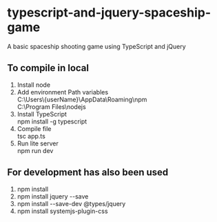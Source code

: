# typescript-and-jquery-spaceship-game
A basic spaceship shooting game using TypeScript and jQuery

## To compile in local
<ol>
<li>
Install node
</li>
<li>
Add environment Path variables
<br />
C:\Users\{userName}\AppData\Roaming\npm
<br />
C:\Program Files\nodejs
</li>
<li>
Install TypeScript
<br />
npm install -g typescript
</li>
<li>
Compile file
<br />
tsc app.ts
</li>
<li>
Run lite server
<br />
npm run dev
</li>
</ol>

## For development has also been used
<ol>
<li>
npm install
</li>
<li>
npm install jquery --save
</li>
<li>
npm install --save-dev @types/jquery
</li>
<li>
npm install systemjs-plugin-css
</li>
</ol>

